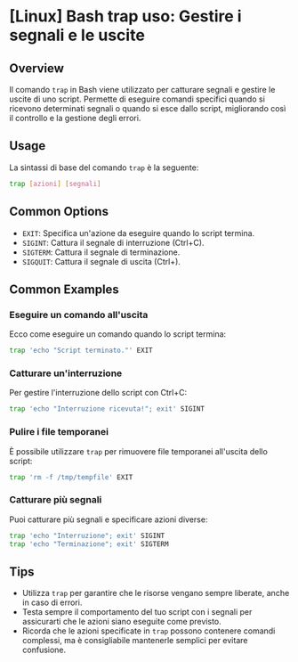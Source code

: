 # [Linux] Bash trap uso: Gestire i segnali e le uscite

## Overview
Il comando `trap` in Bash viene utilizzato per catturare segnali e gestire le uscite di uno script. Permette di eseguire comandi specifici quando si ricevono determinati segnali o quando si esce dallo script, migliorando così il controllo e la gestione degli errori.

## Usage
La sintassi di base del comando `trap` è la seguente:

```bash
trap [azioni] [segnali]
```

## Common Options
- `EXIT`: Specifica un'azione da eseguire quando lo script termina.
- `SIGINT`: Cattura il segnale di interruzione (Ctrl+C).
- `SIGTERM`: Cattura il segnale di terminazione.
- `SIGQUIT`: Cattura il segnale di uscita (Ctrl+\).

## Common Examples

### Eseguire un comando all'uscita
Ecco come eseguire un comando quando lo script termina:

```bash
trap 'echo "Script terminato."' EXIT
```

### Catturare un'interruzione
Per gestire l'interruzione dello script con Ctrl+C:

```bash
trap 'echo "Interruzione ricevuta!"; exit' SIGINT
```

### Pulire i file temporanei
È possibile utilizzare `trap` per rimuovere file temporanei all'uscita dello script:

```bash
trap 'rm -f /tmp/tempfile' EXIT
```

### Catturare più segnali
Puoi catturare più segnali e specificare azioni diverse:

```bash
trap 'echo "Interruzione"; exit' SIGINT
trap 'echo "Terminazione"; exit' SIGTERM
```

## Tips
- Utilizza `trap` per garantire che le risorse vengano sempre liberate, anche in caso di errori.
- Testa sempre il comportamento del tuo script con i segnali per assicurarti che le azioni siano eseguite come previsto.
- Ricorda che le azioni specificate in `trap` possono contenere comandi complessi, ma è consigliabile mantenerle semplici per evitare confusione.